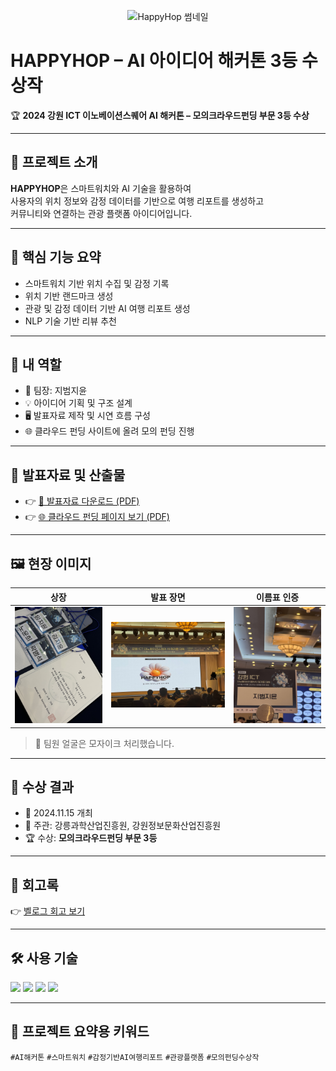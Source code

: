 <p align="center">
  <img src="./1.jpg" alt="HappyHop 썸네일" width="600"/>
</p>


# HAPPYHOP – AI 아이디어 해커톤 3등 수상작

🏆 **2024 강원 ICT 이노베이션스퀘어 AI 해커톤 – 모의크라우드펀딩 부문 3등 수상**

---

## 📌 프로젝트 소개

**HAPPYHOP**은 스마트워치와 AI 기술을 활용하여  
사용자의 위치 정보와 감정 데이터를 기반으로 여행 리포트를 생성하고  
커뮤니티와 연결하는 관광 플랫폼 아이디어입니다.

---

## 🧠 핵심 기능 요약

- 스마트워치 기반 위치 수집 및 감정 기록
- 위치 기반 랜드마크 생성
- 관광 및 감정 데이터 기반 AI 여행 리포트 생성
- NLP 기술 기반 리뷰 추천

---

## 🎯 내 역할

- 👤 팀장: 지범지윤
- 💡 아이디어 기획 및 구조 설계
- 🖥️ 발표자료 제작 및 시연 흐름 구성
- 🌐 클라우드 펀딩 사이트에 올려 모의 펀딩 진행

---

## 📄 발표자료 및 산출물

- 👉 [📂 발표자료 다운로드 (PDF)](./HAPPYHOP_발표자료.pdf)  
- 👉 [🌐 클라우드 펀딩 페이지 보기 (PDF)](./HAPPYHOP_클라우드펀딩_페이지.pdf)

---

## 🖼️ 현장 이미지

| 상장 | 발표 장면 | 이름표 인증 |
|------|------------|----------------|
| ![](./award.jpg) | ![](./presentation.jpg) | ![](./idcard.jpg) |

> 🤫 팀원 얼굴은 모자이크 처리했습니다.

---

## 🏁 수상 결과

- 📅 2024.11.15 개최  
- 🏢 주관: 강릉과학산업진흥원, 강원정보문화산업진흥원
- 🏆 수상: **모의크라우드펀딩 부문 3등**

---

## 📝 회고록

👉 [벨로그 회고 보기](https://velog.io/@sdg3729/HappyHop-hackathon-ai-tour)

---

## 🛠 사용 기술

<img src="https://img.shields.io/badge/OpenCV-5C3EE8?style=flat&logo=opencv&logoColor=white"/>
<img src="https://img.shields.io/badge/CNN-based-AI-blue?style=flat"/>
<img src="https://img.shields.io/badge/Smartwatch-Device-lightgrey"/>
<img src="https://img.shields.io/badge/Figma-Design-orange"/>

---

## 📌 프로젝트 요약용 키워드

`#AI해커톤` `#스마트워치` `#감정기반AI여행리포트` `#관광플랫폼` `#모의펀딩수상작`
